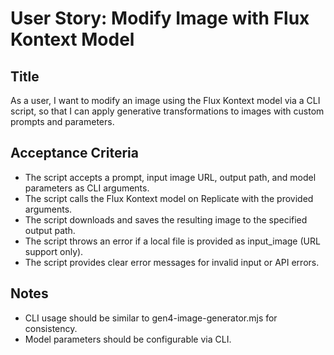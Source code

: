 # User Story: Modify Image with Flux Kontext Model

## Title
As a user, I want to modify an image using the Flux Kontext model via a CLI script, so that I can apply generative transformations to images with custom prompts and parameters.

## Acceptance Criteria
- The script accepts a prompt, input image URL, output path, and model parameters as CLI arguments.
- The script calls the Flux Kontext model on Replicate with the provided arguments.
- The script downloads and saves the resulting image to the specified output path.
- The script throws an error if a local file is provided as input_image (URL support only).
- The script provides clear error messages for invalid input or API errors.

## Notes
- CLI usage should be similar to gen4-image-generator.mjs for consistency.
- Model parameters should be configurable via CLI.
